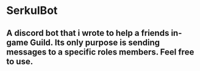# SerkulBot
A discord bot that i wrote to help a friends in-game Guild. Its only purpose is sending messages to a specific roles members. Feel free to use.
  -
